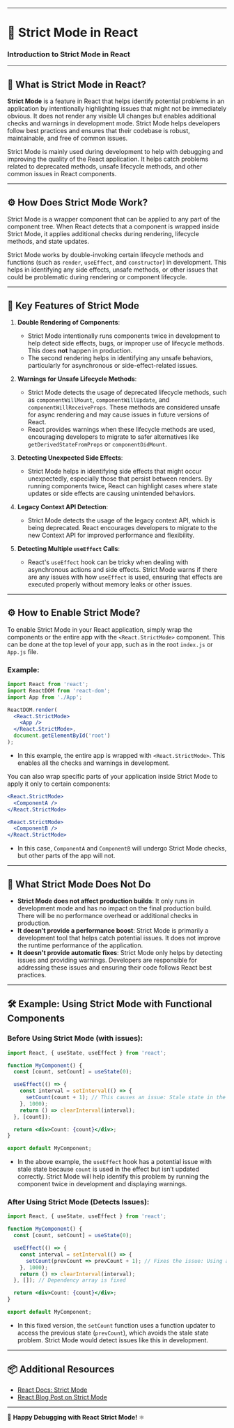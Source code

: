 
---

# 📝 Strict Mode in React

### Introduction to Strict Mode in React

---

## 📜 What is Strict Mode in React?

**Strict Mode** is a feature in React that helps identify potential problems in an application by intentionally highlighting issues that might not be immediately obvious. It does not render any visible UI changes but enables additional checks and warnings in development mode. Strict Mode helps developers follow best practices and ensures that their codebase is robust, maintainable, and free of common issues.

Strict Mode is mainly used during development to help with debugging and improving the quality of the React application. It helps catch problems related to deprecated methods, unsafe lifecycle methods, and other common issues in React components.

---

## ⚙️ How Does Strict Mode Work?

Strict Mode is a wrapper component that can be applied to any part of the component tree. When React detects that a component is wrapped inside Strict Mode, it applies additional checks during rendering, lifecycle methods, and state updates.

Strict Mode works by double-invoking certain lifecycle methods and functions (such as `render`, `useEffect`, and `constructor`) in development. This helps in identifying any side effects, unsafe methods, or other issues that could be problematic during rendering or component lifecycle.

---

## 🔑 Key Features of Strict Mode

1. **Double Rendering of Components**:
   - Strict Mode intentionally runs components twice in development to help detect side effects, bugs, or improper use of lifecycle methods. This does **not** happen in production.
   - The second rendering helps in identifying any unsafe behaviors, particularly for asynchronous or side-effect-related issues.

2. **Warnings for Unsafe Lifecycle Methods**:
   - Strict Mode detects the usage of deprecated lifecycle methods, such as `componentWillMount`, `componentWillUpdate`, and `componentWillReceiveProps`. These methods are considered unsafe for async rendering and may cause issues in future versions of React.
   - React provides warnings when these lifecycle methods are used, encouraging developers to migrate to safer alternatives like `getDerivedStateFromProps` or `componentDidMount`.

3. **Detecting Unexpected Side Effects**:
   - Strict Mode helps in identifying side effects that might occur unexpectedly, especially those that persist between renders. By running components twice, React can highlight cases where state updates or side effects are causing unintended behaviors.

4. **Legacy Context API Detection**:
   - Strict Mode detects the usage of the legacy context API, which is being deprecated. React encourages developers to migrate to the new Context API for improved performance and flexibility.

5. **Detecting Multiple `useEffect` Calls**:
   - React's `useEffect` hook can be tricky when dealing with asynchronous actions and side effects. Strict Mode warns if there are any issues with how `useEffect` is used, ensuring that effects are executed properly without memory leaks or other issues.

---

## ⚙️ How to Enable Strict Mode?

To enable Strict Mode in your React application, simply wrap the components or the entire app with the `<React.StrictMode>` component. This can be done at the top level of your app, such as in the root `index.js` or `App.js` file.

### Example:

```jsx
import React from 'react';
import ReactDOM from 'react-dom';
import App from './App';

ReactDOM.render(
  <React.StrictMode>
    <App />
  </React.StrictMode>,
  document.getElementById('root')
);
```

- In this example, the entire app is wrapped with `<React.StrictMode>`. This enables all the checks and warnings in development.

You can also wrap specific parts of your application inside Strict Mode to apply it only to certain components:

```jsx
<React.StrictMode>
  <ComponentA />
</React.StrictMode>

<React.StrictMode>
  <ComponentB />
</React.StrictMode>
```

- In this case, `ComponentA` and `ComponentB` will undergo Strict Mode checks, but other parts of the app will not.

---

## 🔧 What Strict Mode Does Not Do

- **Strict Mode does not affect production builds**: It only runs in development mode and has no impact on the final production build. There will be no performance overhead or additional checks in production.
- **It doesn’t provide a performance boost**: Strict Mode is primarily a development tool that helps catch potential issues. It does not improve the runtime performance of the application.
- **It doesn't provide automatic fixes**: Strict Mode only helps by detecting issues and providing warnings. Developers are responsible for addressing these issues and ensuring their code follows React best practices.

---

## 🛠️ Example: Using Strict Mode with Functional Components

### Before Using Strict Mode (with issues):

```jsx
import React, { useState, useEffect } from 'react';

function MyComponent() {
  const [count, setCount] = useState(0);

  useEffect(() => {
    const interval = setInterval(() => {
      setCount(count + 1); // This causes an issue: Stale state in the effect
    }, 1000);
    return () => clearInterval(interval);
  }, [count]);

  return <div>Count: {count}</div>;
}

export default MyComponent;
```

- In the above example, the `useEffect` hook has a potential issue with stale state because `count` is used in the effect but isn’t updated correctly. Strict Mode will help identify this problem by running the component twice in development and displaying warnings.

### After Using Strict Mode (Detects Issues):

```jsx
import React, { useState, useEffect } from 'react';

function MyComponent() {
  const [count, setCount] = useState(0);

  useEffect(() => {
    const interval = setInterval(() => {
      setCount(prevCount => prevCount + 1); // Fixes the issue: Using a function updater
    }, 1000);
    return () => clearInterval(interval);
  }, []); // Dependency array is fixed

  return <div>Count: {count}</div>;
}

export default MyComponent;
```

- In this fixed version, the `setCount` function uses a function updater to access the previous state (`prevCount`), which avoids the stale state problem. Strict Mode would detect issues like this in development.

---

## 📦 Additional Resources

- [React Docs: Strict Mode](https://reactjs.org/docs/strict-mode.html)
- [React Blog Post on Strict Mode](https://reactjs.org/blog/2019/08/08/react-v16.9.0.html#react-strict-mode)

---

🎉 **Happy Debugging with React Strict Mode!** ⚛️